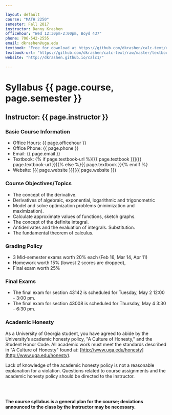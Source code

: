 ```yaml
---

layout: default
course: "MATH 2250"
semester: Fall 2017
instructor: Danny Krashen
officehour: "Wed 12:30pm-2:00pm, Boyd 437"
phone: 706-542-2555
email: dkrashen@uga.edu
textbook: "Free for download at https://github.com/dkrashen/calc-text/raw/master/textbook.pdf"
textbook-url: "https://github.com/dkrashen/calc-text/raw/master/textbook.pdf"
website: "http://dkrashen.github.io/calc1/"

---
```



# Syllabus {{ page.course, page.semester }}

## Instructor: {{ page.instructor }}

### Basic Course Information

 - Office Hours: {{ page.officehour }}
 - Office Phone: {{ page.phone }}
 - Email: {{ page.email }}
 - Textbook: {% if page.textbook-url %}[{{ page.textbook }}]({{ page.textbook-url }}){% else %}{{ page.textbook }}{% endif %} 
 - Website: [{{ page.website }}]({{ page.website }})

### Course Objectives/Topics

 - The concept of the derivative.
 - Derivatives of algebraic, exponential, logarithmic and trigonometric
 - Model and solve optimization problems (minimization and
maximization).
 - Calculate approximate values of functions, sketch graphs.
 - The concept of the definite integral.
 - Antiderivates and the evaluation of integrals. Substitution. 
 - The fundamental theorem of calculus.

### Grading Policy

 - 3 Mid-semester exams worth 20% each (Feb 16, Mar 14, Apr 11)
 - Homework worth 15% (lowest 2 scores are dropped), 
 - Final exam worth 25% 

### Final Exams

 - The final exam for section 43142 is scheduled for Tuesday, May 2
12:00 - 3:00 pm.
 - The final exam for section 43008 is scheduled for Thursday, May 4
3:30 - 6:30 pm.

### Academic Honesty

As a University of Georgia student, you have agreed to abide by the
University’s academic honesty policy, "A Culture of Honesty," and the
Student Honor Code.  All academic work must meet the standards described in "A Culture of Honesty" found at: [http://www.uga.edu/honesty](http://www.uga.edu/honesty).  

Lack
of knowledge of the academic honesty policy is not a reasonable explanation
for a violation.  Questions related to course assignments and the academic
honesty policy should be directed to the instructor.

<br /> <br />

**The course syllabus is a general plan for the course; deviations
announced to the class by the instructor may be necessary.**


